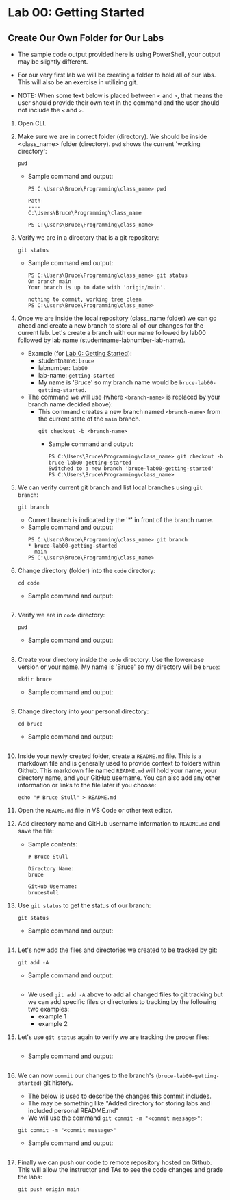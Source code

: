 # Lab 00: Getting Started

## Create Our Own Folder for Our Labs

* The sample code output provided here is using PowerShell, your output may be slightly different.

* For our very first lab we will be creating a folder to hold all of our labs. This will also be an exercise in utilizing git.

* NOTE: When some text below is placed between `<` and `>`, that means the user should provide their own text in the command and the user should not include the `<` and `>`.


1. Open CLI.

1. Make sure we are in correct folder (directory). We should be inside <class_name> folder (directory). `pwd` shows the current 'working directory':  
    ```
    pwd
    ```
    * Sample command and output:  
        ```
        PS C:\Users\Bruce\Programming\class_name> pwd

        Path
        ----
        C:\Users\Bruce\Programming\class_name

        PS C:\Users\Bruce\Programming\class_name>
        ```

1. Verify we are in a directory that is a git repository:  
    ```
    git status
    ```
    * Sample command and output:  
        ```
        PS C:\Users\Bruce\Programming\class_name> git status
        On branch main
        Your branch is up to date with 'origin/main'.

        nothing to commit, working tree clean
        PS C:\Users\Bruce\Programming\class_name>
        ```
1. Once we are inside the local repository (class_name folder) we can go ahead and create a new branch to store all of our changes for the current lab. Let's create a branch with our name followed by lab00 followed by lab name (studentname-labnumber-lab-name).
    * Example (for [Lab 0: Getting Started](https://github.com/PdxCodeGuild/class_062722/blob/main/0%20General/00%20Getting%20Started)):
        * studentname: `bruce`
        * labnumber: `lab00`
        * lab-name: `getting-started`
        * My name is 'Bruce' so my branch name would be `bruce-lab00-getting-started`.
    * The command we will use (where `<branch-name>` is replaced by your branch name decided above):  
        * This command creates a new branch named `<branch-name>` from the current state of the `main` branch.
            ```
            git checkout -b <branch-name>
            ```
            * Sample command and output:  
                ```
                PS C:\Users\Bruce\Programming\class_name> git checkout -b bruce-lab00-getting-started
                Switched to a new branch 'bruce-lab00-getting-started'
                PS C:\Users\Bruce\Programming\class_name>
                ```

1. We can verify current git branch and list local branches using `git branch`:  
    ```
    git branch
    ```
    * Current branch is indicated by the '*' in front of the branch name.
    * Sample command and output:  
        ```
        PS C:\Users\Bruce\Programming\class_name> git branch
        * bruce-lab00-getting-started
          main
        PS C:\Users\Bruce\Programming\class_name>
        ```

1. Change directory (folder) into the `code` directory:  
    ```
    cd code
    ```
    * Sample command and output:  
        ```

        ```

1. Verify we are in `code` directory:  
    ```
    pwd
    ```
    * Sample command and output:  
        ```

        ```

1. Create your directory inside the `code` directory. Use the lowercase version or your name. My name is 'Bruce' so my directory will be `bruce`:  
    ```
    mkdir bruce
    ```
    * Sample command and output:  
        ```

        ```

1. Change directory into your personal directory:  
    ```
    cd bruce
    ```
    * Sample command and output:  
        ```

        ```

1. Inside your newly created folder, create a `README.md` file. This is a markdown file and is generally used to provide context to folders within Github. This markdown file named `README.md` will hold your name, your directory name, and your GitHub username. You can also add any other information or links to the file later if you choose:  
    ```
    echo "# Bruce Stull" > README.md
    ```

1. Open the `README.md` file in VS Code or other text editor.

1. Add directory name and GitHub username information to `README.md` and save the file:  
    * Sample contents:  
        ```
        # Bruce Stull

        Directory Name:
        bruce

        GitHub Username:
        brucestull
        ```

1. Use `git status` to get the status of our branch:  
    ```
    git status
    ```
    * Sample command and output:  
        ```

        ```

1. Let's now add the files and directories we created to be tracked by git:  
    ```
    git add -A
    ```
    * Sample command and output:  
        ```

        ```
    * We used `git add -A` above to add all changed files to git tracking but we can add specific files or directories to tracking by the following two examples:
        * example 1
        * example 2

1. Let's use `git status` again to verify we are tracking the proper files:  
    ```

    ```
    * Sample command and output:  
        ```

        ```

1. We can now `commit` our changes to the branch's (`bruce-lab00-getting-started`) git history.
    * The <commit message> below is used to describe the changes this commit includes.
    * The <commit message> may be something like "Added directory for storing labs and included personal README.md"
    * We will use the command `git commit -m "<commit message>"`:  
    ```
    git commit -m "<commit message>"
    ```
    * Sample command and output:  
        ```

        ```

1. Finally we can push our code to remote repository hosted on Github. This will allow the instructor and TAs to see the code changes and grade the labs:  
    ```
    git push origin main
    ```

